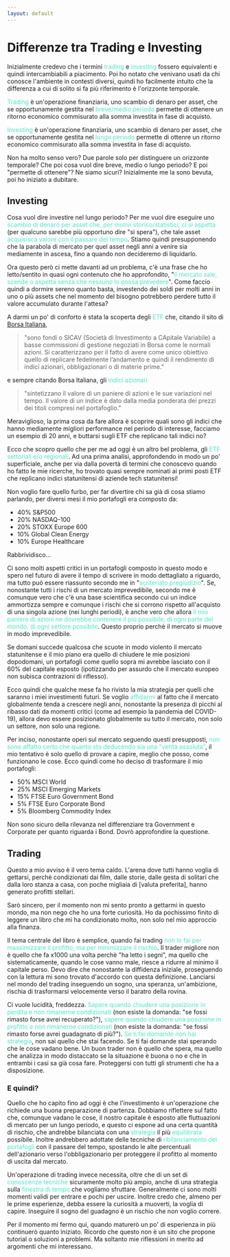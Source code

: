 ```yaml
---
layout: default
---
```

# Differenze tra Trading e Investing

Inizialmente credevo che i termini <span style="color:#46eac7">trading</span> e <span style="color:#46eac7">investing</span> fossero equivalenti e quindi intercambiabili a piacimento. Poi ho notato che venivano usati da chi conosce l'ambiente in contesti diversi, quindi ho facilmente intuito che la differenza a cui di solito si fa più riferimento è l'orizzonte temporale.

<span style="color:#46eac7">Trading</span> è un'operazione finanziaria, uno scambio di denaro per asset, che se opportunamente gestita nel <span style="color:#46eac7">breve/medio periodo</span> permette di ottenere un ritorno economico commisurato alla somma investita in fase di acquisto.

<span style="color:#46eac7">Investing</span> è un'operazione finanziaria, uno scambio di denaro per asset, che se opportunamente gestita nel <span style="color:#46eac7">lungo periodo</span> permette di ottenre un ritorno economico commisurato alla somma investita in fase di acquisto.

Non ha molto senso vero? Due parole solo per distinguere un orizzonte temporale? Che poi cosa vuol dire breve, medio o lungo periodo? E poi "permette di ottenere"? Ne siamo sicuri? Inizialmente me la sono bevuta, poi ho iniziato a dubitare. 

## Investing

Cosa vuol dire investire nel lungo periodo? Per me vuol dire eseguire uno <span style="color:#46eac7">scambio di denaro per asset che, per motivi storico/statistici, ci si aspetta</span> (per qualcuno sarebbe più opportuno dire "si spera"), che tale asset <span style="color:#46eac7">acquisisca valore con il passare del tempo</span>. Stiamo quindi presupponendo che la parabola di mercato per quel asset negli anni a venire sia mediamente in ascesa, fino a quando non decideremo di liquidarlo. 

Ora questo però ci mette davanti ad un problema, c'è una frase che ho letto/sentito in quasi ogni contenuto che ho approfondito, "<span style="color:#46eac7">il mercato sale, scende o aspetta senza che nessuno lo possa prevedere</span>". Come faccio quindi a dormire sereno quanto basta, investendo dei soldi per molti anni in uno o più assets che nel momento del bisogno potrebbero perdere tutto il valore accumulato durante l'attesa? 

A darmi un po' di conforto è stata la scoperta degli <span style="color:#46eac7">ETF</span> che, citando il sito di <a href="https://www.borsaitaliana.it/etf/formazione/cosaeunetf/coseunetf.htm" target="_blank">Borsa Italiana</a>, 

> "sono fondi o SICAV (Società di Investimento a CApitale Variabile) a basse commissioni di gestione negoziati in Borsa come le normali azioni. Si caratterizzano per il fatto di avere come unico obiettivo quello di replicare fedelmente l’andamento e quindi il rendimento di indici azionari, obbligazionari o di materie prime."

e sempre citando Borsa Italiana, gli <span style="color:#46eac7">indici azionari</span>

> "sintetizzano il valore di un paniere di azioni e le sue variazioni nel tempo. Il valore di un indice è dato dalla media ponderata dei prezzi dei titoli compresi nel portafoglio."

Meraviglioso, la prima cosa da fare allora è scoprire quali sono gli indici che hanno mediamente migliori performance nel periodo di interesse, facciamo un esempio di 20 anni, e buttarsi sugli ETF che replicano tali indici no?

Ecco che scopro quello che per me ad oggi è un altro bel problema, gli <span style="color:#46eac7">ETF settoriali e/o regionali</span>. Ad una prima analisi, approfondendo in modo un po' superficiale, anche per via dalla povertà di termini che conoscevo quando ho fatto le mie ricerche, ho trovato quasi sempre nominati ai primi posti ETF che replicano indici statunitensi di aziende tech statunitensi! 

Non voglio fare quello furbo, per far divertire chi sa già di cosa stiamo parlando, per diversi mesi il mio portafogli era composto da:
* 40% S&P500
* 20% NASDAQ-100
* 20% STOXX Europe 600
* 10% Global Clean Energy
* 10% Europe Healthcare

Rabbrividisco...

Ci sono molti aspetti critici in un portafogli composto in questo modo e spero nel futuro di avere il tempo di scrivere in modo dettagliato a riguardo, ma tutto può essere riassunto secondo me in "<span style="color:#46eac7">scriteriato pregiudizio</span>". Se, nonostante tutti i rischi di un mercato imprevedibile, secondo me è comunque vero che c'è una base scientifica secondo cui un indice ammortizza sempre e comunque i rischi che si corrono rispetto all'acquisto di una singola azione (nei lunghi periodi), è anche vero che allora <span style="color:#46eac7">il mio paniere di azioni ne dovrebbe contenere il più possibile, di ogni parte del mondo, di ogni settore possibile</span>. Questo proprio perchè il mercato si muove in modo imprevedibile. 

Se domani succede qualcosa che scuote in modo violento il mercato statunitense e il mio piano era quello di chiudere le mie posizioni dopodomani, un portafogli come quello sopra mi avrebbe lasciato con il 60% del capitale esposto (ipotizzando per assurdo che il mercato europeo non subisca contrazioni di riflesso).

Ecco quindi che qualche mese fa ho rivisto la mia strategia per quelli che saranno i miei investimenti futuri. Se voglio <span style="color:#46eac7">affidarmi</span> al fatto che il mercato globalmente tenda a crescere negli anni, nonostante la presenza di picchi al ribasso dati da momenti critici (come ad esempio la pandemia del COVID-19), allora devo essere posizionato globalmente su tutto il mercato, non solo un settore, non solo una regione. 

Per inciso, nonostante operi sul mercato seguendo questi presupposti, <span style="color:#46eac7">non sono affatto certo che quanto sto deducendo sia una "verità assoluta"</span>, il mio tentativo è solo quello di provare a capire, meglio che posso, come funzionano le cose. Ecco quindi come ho deciso di trasformare il mio portafogli:
* 50% MSCI World
* 25% MSCI Emerging Markets
* 15% FTSE Euro Government Bond
* 5% FTSE Euro Corporate Bond
* 5% Bloomberg Commodity Index

Non sono sicuro della rilevanza nel differenziare tra Government e Corporate per quanto riguarda i Bond. Dovrò approfondire la questione.

## Trading

Questo a mio avviso è il vero tema caldo. L'arena dove tutti hanno voglia di gettarsi, perchè condizionati dai film, dalle storie, dalle gesta di solitari che dalla loro stanza a casa, con poche migliaia di [valuta preferita], hanno generato profitti stellari.

Sarò sincero, per il momento non mi sento pronto a gettarmi in questo mondo, ma non nego che ho una forte curiosità. Ho da pochissimo finito di leggere un libro che mi ha condizionato molto, non solo nel mio approccio alla finanza.

Il tema centrale del libro è semplice, quando fai trading <span style="color:#46eac7">non lo fai per massimizzare il profitto, ma per minimizzare il rischio</span>. Il trader migliore non è quello che fa x1000 una volta perchè "ha letto i segni", ma quello che sistematicamente, quando le cose vanno male, riesce a ridurre al minimo il capitale perso. Devo dire che nonostante la diffidenza iniziale, proseguendo con la lettura mi sono trovato d'accordo con questa definizione. Lanciarsi nel mondo del trading inseguendo un sogno, una speranza, un'ambizione, rischia di trasformarsi velocemente verso il baratro della rovina. 

Ci vuole lucidità, freddezza. <span style="color:#46eac7">Sapere quando chiudere una posizione in perdita e non rimanerne condizionati</span> (non esiste la domanda: "se fossi rimasto forse avrei recuperato?"), <span style="color:#46eac7">sapere quando chiudere una posizione in profitto e non rimanerne condizionati</span> (non esiste la domanda: "se fossi rimasto forse avrei guadagnato di più?"). <span style="color:#46eac7">Se ti fai domande non hai strategia</span>, non sai quello che stai facendo. Se ti fai domande stai sperando che le cose vadano bene. Un buon trader non è quello che spera, ma quello che analizza in modo distaccato se la situazione è buona o no e che in entrambi i casi sa già cosa fare. Proteggersi con tutti gli strumenti che ha a disposizione.

### E quindi?

Quello che ho capito fino ad oggi è che l'investimento è un'operazione che richiede una buona preparazione di partenza. Dobbiamo riflettere sul fatto che, comunque vadano le cose, il nostro capitale è esposto alle fluttuazioni di mercato per un lungo periodo, e questo ci espone ad una certa quantità di rischio, che andrebbe bilanciata con una <span style="color:#46eac7">strategia</span> il più <span style="color:#46eac7">equilibrata</span> possibile. Inoltre andrebbero adottate delle tecniche di <span style="color:#46eac7">ribilanciamento del portafogli</span> con il passare del tempo, spostando le alte percentuali dell'azionario verso l'obbligazionario per proteggere il profitto al momento di uscita dal mercato.

Un'operazione di trading invece necessita, oltre che di un set di <span style="color:#46eac7">conoscenze tecniche</span> sicuramente molto più ampio, anche di una strategia sulla <span style="color:#46eac7">finestra di tempo</span> che vogliamo sfruttare. Generalmente ci sono molti momenti validi per entrare e pochi per uscire. Inoltre credo che, almeno per le prime esperienze, debba essere la curiosità a muoverti, la voglia di capire. Inseguire il sogno del guadagno è un rischio che non voglio correre.

Per il momento mi fermo qui, quando maturerò un po' di esperienza in più continuerò quanto iniziato. Ricordo che questo non è un sito che propone tutorial o soluzioni a problemi. Ma soltanto mie riflessioni in merito ad argomenti che mi interessano.